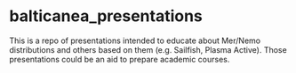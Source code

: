 balticanea_presentations
========================

This is a repo of presentations intended to educate about Mer/Nemo distributions and others based on them (e.g. Sailfish, Plasma Active). Those presentations could be an aid to prepare academic courses.
